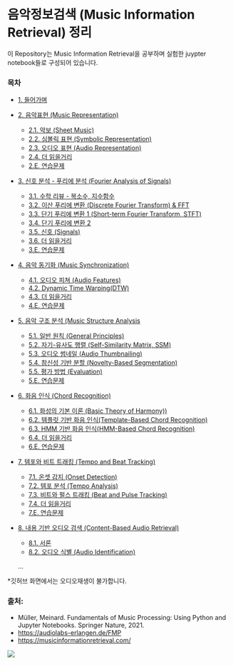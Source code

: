 # 음악정보검색 (Music Information Retrieval) 정리

이 Repository는 Music Information Retrieval을 공부하며 실험한 juypter notebook들로 구성되어 있습니다.

### 목차
- [1. 들어가며](https://github.com/jo-cho/mir/blob/main/Notebooks/1.%20Introduction/01.Introduction.ipynb)
- [2. 음악표현 (Music Representation)](https://github.com/jo-cho/mir/tree/main/Notebooks/2.%20Music%20Representation)
  - [2.1. 악보 (Sheet Music)](https://github.com/jo-cho/mir/blob/main/Notebooks/2.%20Music%20Representation/2.1.Sheet_Music.ipynb)
  - [2.2. 심볼릭 표현 (Symbolic Representation)](https://github.com/jo-cho/mir/blob/main/Notebooks/2.%20Music%20Representation/2.2.Symbolic_Representation.ipynb)
  - [2.3. 오디오 표현 (Audio Representation)](https://github.com/jo-cho/mir/blob/main/Notebooks/2.%20Music%20Representation/2.3.Audio_Representation.ipynb)
  - [2.4. 더 읽을거리](https://github.com/jo-cho/mir/blob/main/Notebooks/2.%20Music%20Representation/2.4.Further_Readings.ipynb)
  - [2.E. 연습문제](https://github.com/jo-cho/mir/blob/main/Notebooks/2.%20Music%20Representation/2.E.Exercises.ipynb)
- [3. 신호 분석 - 푸리에 분석 (Fourier Analysis of Signals)](https://github.com/jo-cho/mir/tree/main/Notebooks/3.%20Fourier%20Analysis%20of%20Signals)
  - [3.1. 수학 리뷰 - 복소수, 지수함수](https://github.com/jo-cho/mir/blob/main/Notebooks/3.%20Fourier%20Analysis%20of%20Signals/3.1.Math_Review.ipynb)
  - [3.2. 이산 푸리에 변환 (Discrete Fourier Transform) & FFT](https://github.com/jo-cho/mir/blob/main/Notebooks/3.%20Fourier%20Analysis%20of%20Signals/3.2.Discrete_Fourier_Transform.ipynb)
  - [3.3. 단기 푸리에 변환 1 (Short-term Fourier Transform, STFT)](https://github.com/jo-cho/mir/blob/main/Notebooks/3.%20Fourier%20Analysis%20of%20Signals/3.3.Short-term_Fourier_Transform_1.ipynb)
  - [3.4. 단기 푸리에 변환 2](https://github.com/jo-cho/mir/blob/main/Notebooks/3.%20Fourier%20Analysis%20of%20Signals/3.4.Short-term_Fourier_Transform_2.ipynb)
  - [3.5. 신호 (Signals)](https://github.com/jo-cho/mir/blob/main/Notebooks/3.%20Fourier%20Analysis%20of%20Signals/3.5.Signals.ipynb)
  - [3.6. 더 읽을거리](https://github.com/jo-cho/mir/blob/main/Notebooks/3.%20Fourier%20Analysis%20of%20Signals/3.6.Further_Readings.ipynb)
  - [3.E. 연습문제](https://github.com/jo-cho/mir/blob/main/Notebooks/3.%20Fourier%20Analysis%20of%20Signals/3.E.Exercises.ipynb)
- [4. 음악 동기화 (Music Synchronization)](https://github.com/jo-cho/mir/tree/main/Notebooks/4.%20Music%20Synchronization)
  - [4.1. 오디오 피쳐 (Audio Features)](https://github.com/jo-cho/mir/blob/main/Notebooks/4.%20Music%20Synchronization/4.1.Audio_Features.ipynb)
  - [4.2. Dynamic Time Warping(DTW)](https://github.com/jo-cho/mir/blob/main/Notebooks/4.%20Music%20Synchronization/4.2.Dynamic_Time_Warping.ipynb)
  - [4.3. 더 읽을거리](https://github.com/jo-cho/mir/blob/main/Notebooks/4.%20Music%20Synchronization/4.3.Further_Readings.ipynb)
  - [4.E. 연습문제](https://github.com/jo-cho/mir/blob/main/Notebooks/4.%20Music%20Synchronization/4.E.Exercises.ipynb)
- [5. 음악 구조 분석 (Music Structure Analysis](https://github.com/jo-cho/mir/tree/main/Notebooks/5.%20Music%20Structure%20Analysis)
  - [5.1. 일반 원칙 (General Principles)](https://github.com/jo-cho/mir/blob/main/Notebooks/5.%20Music%20Structure%20Analysis/5.1.General_Principles.ipynb)
  - [5.2. 자기-유사도 행렬 (Self-Similarity Matrix, SSM)](https://github.com/jo-cho/mir/blob/main/Notebooks/5.%20Music%20Structure%20Analysis/5.2.Self_Similarity_Matrix.ipynb)
  - [5.3. 오디오 썸네일 (Audio Thumbnailing)](https://github.com/jo-cho/mir/blob/main/Notebooks/5.%20Music%20Structure%20Analysis/5.3.Audio_Thumbnail.ipynb)
  - [5.4. 참신성 기반 분할 (Novelty-Based Segmentation)](https://github.com/jo-cho/mir/blob/main/Notebooks/5.%20Music%20Structure%20Analysis/5.4.Novelty-Based_Segmentation.ipynb)
  - [5.5. 평가 방법 (Evaluation)](https://github.com/jo-cho/mir/blob/main/Notebooks/5.%20Music%20Structure%20Analysis/5.5.Evaluation.ipynb)
  - [5.E. 연습문제](https://github.com/jo-cho/mir/blob/main/Notebooks/5.%20Music%20Structure%20Analysis/5.E.Exercises.ipynb)
- [6. 화음 인식 (Chord Recognition)](https://github.com/jo-cho/mir/tree/main/Notebooks/6.%20Chord%20Recognition)
  - [6.1. 화성의 기본 이론 (Basic Theory of Harmony))](https://github.com/jo-cho/mir/blob/main/Notebooks/6.%20Chord%20Recognition/6.1.Basic_Theory_of_Harmony.ipynb)
  - [6.2. 템플릿 기반 화음 인식(Template-Based Chord Recognition)](https://github.com/jo-cho/mir/blob/main/Notebooks/6.%20Chord%20Recognition/6.2.Template-Based_Chord_Recognition.ipynb)
  - [6.3. HMM 기반 화음 인식(HMM-Based Chord Recognition)](https://github.com/jo-cho/mir/blob/main/Notebooks/6.%20Chord%20Recognition/6.3.HMM-Based_Chord_Recognition.ipynb)
  - [6.4. 더 읽을거리](https://github.com/jo-cho/mir/blob/main/Notebooks/6.%20Chord%20Recognition/6.4.Further_Readings.ipynb)
  - [6.E. 연습문제](https://github.com/jo-cho/mir/blob/main/Notebooks/6.%20Chord%20Recognition/6.E.Exercises.ipynb)
- [7. 템포와 비트 트래킹 (Tempo and Beat Tracking)](https://github.com/jo-cho/mir/tree/main/Notebooks/7.%20Tempo%20and%20Beat%20Tracking)
  - [7.1. 온셋 감지 (Onset Detection)](https://github.com/jo-cho/mir/blob/main/Notebooks/7.%20Tempo%20and%20Beat%20Tracking/7.1.Onset_Detection.ipynb)
  - [7.2. 템포 분석 (Tempo Analysis)](https://github.com/jo-cho/mir/blob/main/Notebooks/7.%20Tempo%20and%20Beat%20Tracking/7.2.Tempo_Analysis.ipynb)
  - [7.3. 비트와 펄스 트래킹 (Beat and Pulse Tracking)](https://github.com/jo-cho/mir/blob/main/Notebooks/7.%20Tempo%20and%20Beat%20Tracking/7.3.Beat_and_Pulse_Tracking.ipynb)
  - [7.4. 더 읽을거리](https://github.com/jo-cho/mir/blob/main/Notebooks/7.%20Tempo%20and%20Beat%20Tracking/7.4.Further_Readings.ipynb)
  - [7.E. 연습문제](https://github.com/jo-cho/mir/blob/main/Notebooks/7.%20Tempo%20and%20Beat%20Tracking/7.E.Exercises.ipynb)
- [8. 내용 기반 오디오 검색 (Content-Based Audio Retrieval)](https://github.com/jo-cho/mir/tree/main/Notebooks/8.%20Content-Based%20Audio%20Retrieval)
  - [8.1. 서론](https://github.com/jo-cho/mir/blob/main/Notebooks/8.%20Content-Based%20Audio%20Retrieval/8.1.Introduction.ipynb)
  - [8.2. 오디오 식별 (Audio Identification)](https://github.com/jo-cho/mir/blob/main/Notebooks/8.%20Content-Based%20Audio%20Retrieval/8.2.Audio_Identification.ipynb)
  
  ...
  

*깃허브 화면에서는 오디오재생이 불가합니다.

### 출처:
- Müller, Meinard. Fundamentals of Music Processing: Using Python and Jupyter Notebooks. Springer Nature, 2021.
- https://audiolabs-erlangen.de/FMP
- https://musicinformationretrieval.com/

<img src="https://images-na.ssl-images-amazon.com/images/I/51q5YtafVsL.jpg">
